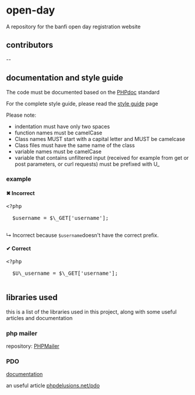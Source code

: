 # open-day
A repository for the banfi open day registration website

## contributors

--

## documentation and style guide
The code must be documented based on the [PHPdoc](http://manual.phpdoc.org/HTMLframesConverter/default/) standard


For the complete style guide, please read the [style guide](style-guide.md) page

Please note:
- indentation must have only two spaces
- function names must be camelCase
- Class names MUST start with a capital letter and MUST be camelcase
- Class files must have the same name of the class
- variable names must be camelCase
- variable that contains unfiltered input (received for example from get or post parameters, or curl requests)
  must be prefixed with U\_
### example

#### &#10006; Incorrect

<pre lang=php>
&lt;?php

  $username = $\_GET['username'];

</pre>

&#8627; Incorrect because `$username`doesn't have the correct prefix.

#### &#10004; Correct

<pre lang=php>
&lt;?php

  $U\_username = $\_GET['username'];

</pre>

## libraries used

this is a list of the libraries used in this project, along with some useful articles and documentation

### php mailer

repository: [PHPMailer](https://github.com/PHPMailer/PHPMailer)

### PDO

[documentation](http://php.net/manual/en/book.pdo.php)

an useful article [phpdelusions.net/pdo](https://phpdelusions.net/pdo)
